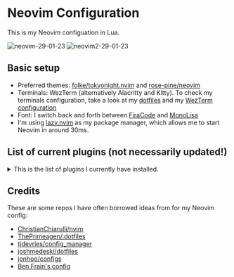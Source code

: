 # Neovim Configuration

This is my Neovim configuation in Lua.

![neovim-29-01-23](https://user-images.githubusercontent.com/20104703/215353617-bdfe080a-c970-441d-b43f-c92a19bf1a41.png)
![neovim2-29-01-23](https://user-images.githubusercontent.com/20104703/215353626-ef5fac1c-0422-4428-9fae-06bca2c9e951.png)

## Basic setup


- Preferred themes: [folke/tokyonight.nvim](https://github.com/folke/tokyonight.nvim) and [rose-pine/neovim](https://github.com/rose-pine/neovim)
- Terminals: WezTerm (alternatively Alacritty and Kitty). To check my terminals configuration, take a look at my [dotfiles](https://github.com/idr4n/.dotfiles) and my [WezTerm configuration](https://github.com/idr4n/wezterm)
- Font: I switch back and forth between [FiraCode](https://github.com/tonsky/FiraCode) and [MonoLisa](https://www.monolisa.dev/)
- I'm using [lazy.nvim](https://github.com/folke/lazy.nvim) as my package manager, which allows me to start Neovim in around 30ms.
 
## List of current plugins (not necessarily updated!)

<details>
<summary>
This is the list of plugins I currently have installed.
</summary>

<br>

- alpha-nvim
- clipboard-image.nvim
- close-buffers.nvim
- cmp-buffer
- cmp-cmdline
- cmp-nvim-lsp
- cmp-nvim-lua
- cmp-path
- cmp_luasnip
- diffview.nvim
- emmet-vim
- friendly-snippets
- fzf
- fzf-lua
- fzf.vim
- gitsigns.nvim
- harpoon
- incline.nvim
- indent-blankline.nvim
- kanagawa.nvim
- lazy.nvim
- lf.vim
- lsp_signature.nvim
- lualine.nvim
- lush.nvim
- LuaSnip
- mason-lspconfig.nvim
- mason.nvim
- mini.comment
- mini.pairs
- neo-tree.nvim
- neovim
- nui.nvim
- null-ls.nvim
- nvim-cmp
- nvim-colorizer.lua
- nvim-jdtls
- nvim-lspconfig
- nvim-markdown
- nvim-treesitter-context
- nvim-treesitter-textobjects
- nvim-ts-autotag
- nvim-ts-context-commentstring
- nvim-web-devicons
- playground
- plenary.nvim
- popup.nvim
- rasmus.nvim
- rust-tools.nvim
- sonokai
- sqls.nvim
- tabout.nvim
- telescope-fzf-native.nvim
- telescope-luasnip.nvim
- telescope-ui-select.nvim
- telescope.nvim
- todo-comments.nvim
- toggleterm.nvim
- tokyonight.nvim
- trouble.nvim
- vim-bbye
- vim-dirvish
- vim-fish
- vim-floaterm
- vim-fugitive
- vim-indent-object
- vim-repeat
- vim-surround
- vim-symlink
- vim-unimpaired
- zen-mode.nvim
- zenbones.nvim
- zk-nvim
</details>

## Credits

These are some repos I have often borrowed ideas from for my Neovim config:

- [ChristianChiarulli/nvim](https://github.com/ChristianChiarulli/nvim)
- [ThePrimeagen/.dotfiles](https://github.com/ThePrimeagen/.dotfiles)
- [tjdevries/config_manager](https://github.com/tjdevries/config_manager)
- [joshmedeski/dotfiles](https://github.com/joshmedeski/dotfiles)
- [jonhoo/configs](https://github.com/jonhoo/configs)
- [Ben Frain's config](https://gist.github.com/benfrain/97f2b91087121b2d4ba0dcc4202d252f)
